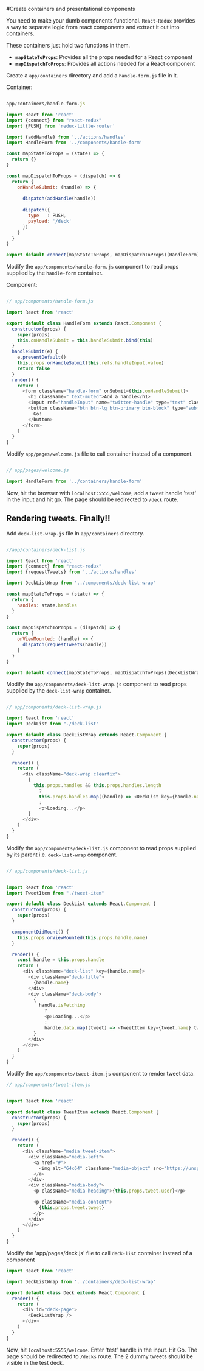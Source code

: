 #Create containers and presentational components


You need to make your dumb components functional. `React-Redux` provides a way to separate logic from react components and extract it out into containers.

These containers just hold two functions in them.

* **`mapStateToProps`**: Provides all the props needed for a React component
* **`mapDispatchToProps`**: Provides all actions needed for a React component



Create a `app/containers` directory and add a `handle-form.js` file in it.


Container:
```js

app/containers/handle-form.js

import React from 'react'
import {connect} from "react-redux"
import {PUSH} from 'redux-little-router'

import {addHandle} from '../actions/handles'
import HandleForm from '../components/handle-form'

const mapStateToProps = (state) => {
  return {}
}

const mapDispatchToProps = (dispatch) => {
  return {
    onHandleSubmit: (handle) => {
      
      dispatch(addHandle(handle))
      
      dispatch({
        type   : PUSH,
        payload: '/deck'
      })
    }
  }
}

export default connect(mapStateToProps, mapDispatchToProps)(HandleForm)


```


Modify the `app/components/handle-form.js` component to read props supplied by the `handle-form` container.


Component:
```js

// app/components/handle-form.js

import React from 'react'

export default class HandleForm extends React.Component {
  constructor(props) {
    super(props)
    this.onHandleSubmit = this.handleSubmit.bind(this)
  }
  handleSubmit(e) {
    e.preventDefault()
    this.props.onHandleSubmit(this.refs.handleInput.value)
    return false
  }
  render() {
    return (
      <form className="handle-form" onSubmit={this.onHandleSubmit}>
        <h1 className=" text-muted">Add a handle</h1>
        <input ref="handleInput" name="twitter-handle" type="text" className="form-control input-lg" placeholder="@JohnMalkovich, #food or #music"></input>
        <button className="btn btn-lg btn-primary btn-block" type="submit">
          Go!
        </button>
      </form>
    )
  }
}

```


Modify `app/pages/welcome.js` file to call container instead of a component.

```js

// app/pages/welcome.js

import HandleForm from '../containers/handle-form'

```


Now, hit the browser with `localhost:5555/welcome`, add a tweet handle 'test' in the input and hit go. The page should be redirected to `/deck` route.


Rendering tweets. Finally!!
---------------------------

Add `deck-list-wrap.js` file in `app/containers` directory.


```js

//app/containers/deck-list.js

import React from 'react'
import {connect} from "react-redux"
import {requestTweets} from '../actions/handles'

import DeckListWrap from '../components/deck-list-wrap'

const mapStateToProps = (state) => {
  return {
    handles: state.handles
  }
}

const mapDispatchToProps = (dispatch) => {
  return {
    onViewMounted: (handle) => {
      dispatch(requestTweets(handle))
    }
  }
}

export default connect(mapStateToProps, mapDispatchToProps)(DeckListWrap)

```


Modify the `app/components/deck-list-wrap.js` component to read props supplied by the `deck-list-wrap` container.

```js

// app/components/deck-list-wrap.js

import React from 'react'
import DeckList from "./deck-list"

export default class DeckListWrap extends React.Component {
  constructor(props) {
    super(props)
  }

  render() {
    return (
      <div className="deck-wrap clearfix">
        {
          this.props.handles && this.props.handles.length
            ?
            this.props.handles.map((handle) => <DeckList key={handle.name} handle={handle} onViewMounted={this.props.onViewMounted} />)
            :
            <p>Loading...</p>
        }
      </div>
    )
  }
}
```


Modify the `app/components/deck-list.js` component to read props supplied by its parent i.e. `deck-list-wrap` component.

```js

// app/components/deck-list.js


import React from 'react'
import TweetItem from "./tweet-item"

export default class DeckList extends React.Component {
  constructor(props) {
    super(props)
  }

  componentDidMount() {
    this.props.onViewMounted(this.props.handle.name)
  }

  render() {
    const handle = this.props.handle
    return (
      <div className="deck-list" key={handle.name}>
        <div className="deck-title">
          {handle.name}
        </div>
        <div className="deck-body">
          {
            handle.isFetching
              ?
              <p>Loading...</p>
              :
              handle.data.map((tweet) => <TweetItem key={tweet.name} tweet={tweet} />)
          }
        </div>
      </div>
    )
  }
}

```


Modify the `app/components/tweet-item.js` component to render tweet data.

```js
// app/components/tweet-item.js


import React from 'react'

export default class TweetItem extends React.Component {
  constructor(props) {
    super(props)
  }

  render() {
    return (
      <div className="media tweet-item">
        <div className="media-left">
          <a href="#">
            <img alt="64x64" className="media-object" src="https://unsplash.it/128/128?random&blur"></img>
          </a>
        </div>
        <div className="media-body">
          <p className="media-heading">{this.props.tweet.user}</p>

          <p className="media-content">
            {this.props.tweet.tweet}
          </p>
        </div>
      </div>
    )
  }
}

```



Modify the 'app/pages/deck.js' file to call `deck-list` container instead of a component

```js
import React from 'react'

import DeckListWrap from '../containers/deck-list-wrap'

export default class Deck extends React.Component {
  render() {
    return (
      <div id="deck-page">
        <DeckListWrap />
      </div>
    )
  }
}
```


Now, hit `localhost:5555/welcome`. Enter 'test' handle in the input. Hit Go. The page should be redirected to `/decks` route. The 2 dummy tweets should be visible in the test deck.